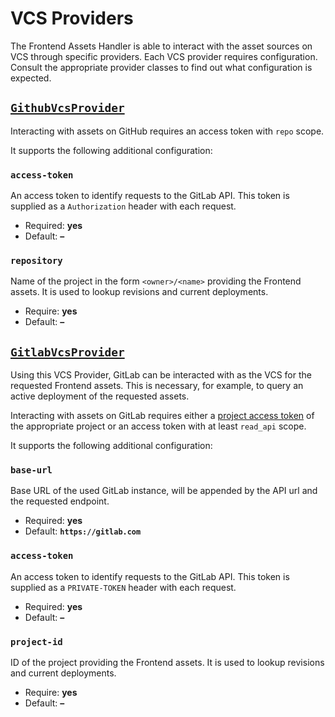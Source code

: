 # VCS Providers

The Frontend Assets Handler is able to interact with the asset sources on VCS through
specific providers. Each VCS provider requires configuration. Consult the appropriate
provider classes to find out what configuration is expected.

## [`GithubVcsProvider`](../../src/Vcs/GithubVcsProvider.php)

Interacting with assets on GitHub requires an access token with `repo` scope.

It supports the following additional configuration:

### `access-token`

An access token to identify requests to the GitLab API. This token is supplied as a
`Authorization` header with each request.

* Required: **yes**
* Default: **–**

### `repository`

Name of the project in the form `<owner>/<name>` providing the Frontend assets. It
is used to lookup revisions and current deployments.

* Require: **yes**
* Default: **–**

## [`GitlabVcsProvider`](../../src/Vcs/GitlabVcsProvider.php)

Using this VCS Provider, GitLab can be interacted with as the VCS for the requested
Frontend assets. This is necessary, for example, to query an active deployment of the
requested assets.

Interacting with assets on GitLab requires either a [project access token][1] of the
appropriate project or an access token with at least `read_api` scope.

It supports the following additional configuration:

### `base-url`

Base URL of the used GitLab instance, will be appended by the API url and the
requested endpoint.

* Required: **yes**
* Default: **`https://gitlab.com`**

### `access-token`

An access token to identify requests to the GitLab API. This token is supplied as a
`PRIVATE-TOKEN` header with each request.

* Required: **yes**
* Default: **–**

### `project-id`

ID of the project providing the Frontend assets. It is used to lookup revisions and
current deployments.

* Require: **yes**
* Default: **–**

[1]: https://docs.gitlab.com/ee/user/project/settings/project_access_tokens.html

